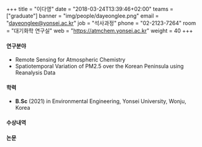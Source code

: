 +++
title = "이다영"
date = "2018-03-24T13:39:46+02:00"
teams = ["graduate"]
banner = "img/people/dayeonglee.png"
email = "dayeonglee@yonsei.ac.kr"
job = "석사과정"
phone = "02-2123-7264"
room = "대기화학 연구실"
web = "https://atmchem.yonsei.ac.kr"
weight = 40
+++

#### 연구분야
 + Remote Sensing for Atmospheric Chemistry
 + Spatiotemporal Variation of PM2.5 over the Korean Peninsula using Reanalysis Data
#### 학력
 + **B.Sc** (2021) in Environmental Engineering, Yonsei University, Wonju, Korea

#### 수상내역

#### 논문
